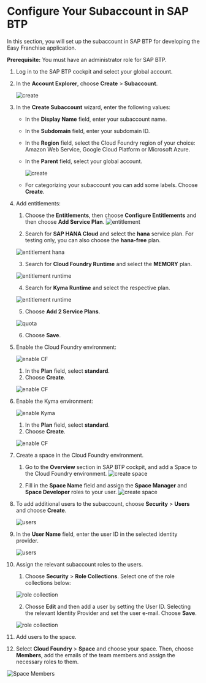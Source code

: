 # Configure Your Subaccount in SAP BTP

In this section, you will set up the subaccount in SAP BTP for developing the Easy Franchise application.

**Prerequisite:** You must have an administrator role for SAP BTP.

1. Log in to the SAP BTP cockpit and select your global account.

2. In the **Account Explorer**, choose **Create** > **Subaccount**.

   ![create](images/createSubAccount.png)

3. In the **Create Subaccount** wizard, enter the following values:

   *  In the **Display Name** field, enter your subaccount name.
   *  In the **Subdomain** field, enter your subdomain ID.
   *  In the **Region** field, select the Cloud Foundry region of your choice: Amazon Web Service, Google Cloud Platform or Microsoft Azure.
   *  In the **Parent** field, select your global account.


      ![create](images/createSubAccount2.png)

   * For categorizing your subaccount you can add some labels. Choose **Create**.

5. Add entitlements:

   1. Choose the **Entitlements**, then choose **Configure Entitlements** and then choose **Add Service Plan**.
   ![entitlement](images/entitlements1.png)

   2. Search for **SAP HANA Cloud** and select the **hana** service plan. For testing only, you can also choose the **hana-free** plan.

   ![entitlement hana](images/ent-hana.png)

   3. Search for **Cloud Foundry Runtime** and select the **MEMORY** plan.

   ![entitlement runtime](images/ent-runtime.png)

   4. Search for **Kyma Runtime** and select the respective plan.

   ![entitlement runtime](images/kyma-entitlements.png)

   5. Choose **Add 2 Service Plans**.

   ![quota](images/runtime-quota.png)

   6. Choose **Save**.

4. Enable the Cloud Foundry environment:

   ![enable CF](./images/cf1.png)

   1. In the **Plan** field, select **standard**.
   2. Choose **Create**.

   ![enable CF](./images/cf2.png)

4. Enable the Kyma environment:

   ![enable Kyma](./images/enable-kyma.png)

   1. In the **Plan** field, select **standard**.
   2. Choose **Create**.

   ![enable CF](./images/cf2.png)

6. Create a space in the Cloud Foundry environment.

   1. Go to the **Overview** section in SAP BTP cockpit, and add a Space to the Cloud Foundry environment.
   ![create space](./images/create-space1.png)

   2. Fill in the **Space Name** field and assign the **Space Manager** and **Space Developer** roles to your user.
   ![create space](./images/create-space2.png)

7. To add additional users to the subaccount, choose **Security** > **Users** and choose **Create**.

   ![users](./images/user1.png)

8. In the **User Name** field, enter the user ID in the selected identity provider.

   ![users](./images/user2.png)

8. Assign the relevant subaccount roles to the users.

      1. Choose **Security** > **Role Collections**.  Select one of the role collections below:

   ![role collection](./images/rolecollection1.png)

      2. Chosse **Edit** and then add a user by setting the User ID. Selecting the relevant Identity Provider and set the user e-mail. Choose **Save**.

   ![role collection](./images/rolecollection1.png)


9.  Add users to the space.

   1. Select **Cloud Foundry** > **Space** and choose your space. Then, choose **Members**, add the emails of the team members and assign the necessary roles to them.

   ![Space Members](images/space-members.png)

